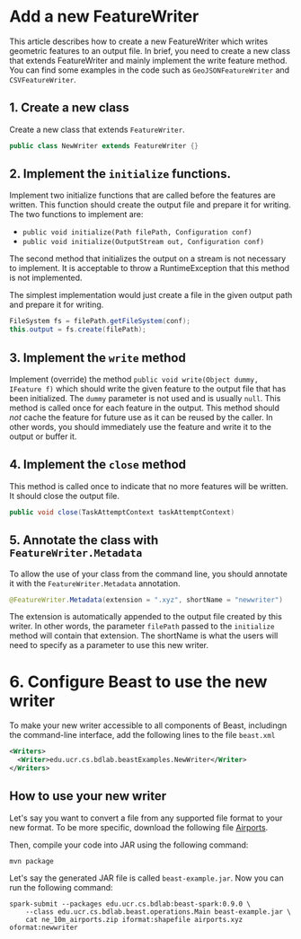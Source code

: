 # Add a new FeatureWriter

This article describes how to create a new FeatureWriter which writes geometric features to an output file.
In brief, you need to create a new class that extends FeatureWriter and mainly implement the write feature method.
You can find some examples in the code such as `GeoJSONFeatureWriter` and `CSVFeatureWriter`.

## 1. Create a new class


Create a new class that extends `FeatureWriter`.

```java
public class NewWriter extends FeatureWriter {}
```
## 2. Implement the `initialize` functions.

Implement two initialize functions that are called before the features are written.
This function should create the output file and prepare it for writing.
The two functions to implement are:

* `public void initialize(Path filePath, Configuration conf)`
* `public void initialize(OutputStream out, Configuration conf)`

The second method that initializes the output on a stream is not necessary to implement.
It is acceptable to throw a RuntimeException that this method is not implemented.

The simplest implementation would just create a file in the given output path and prepare it for writing.
```java
FileSystem fs = filePath.getFileSystem(conf);
this.output = fs.create(filePath);
```

## 3. Implement the `write` method

Implement (override) the method `public void write(Object dummy, IFeature f)` which should write the given feature to
the output file that has been initialized. The `dummy` parameter is not used and is usually `null`.
This method is called once for each feature in the output.
This method should *not* cache the feature for future use as it can be reused by the caller.
In other words, you should immediately use the feature and write it to the output or buffer it. 

## 4. Implement the `close` method

This method is called once to indicate that no more features will be written.
It should close the output file.
```java
public void close(TaskAttemptContext taskAttemptContext)
```

## 5. Annotate the class with `FeatureWriter.Metadata`

To allow the use of your class from the command line, you should annotate it with
the `FeatureWriter.Metadata` annotation.

```java
@FeatureWriter.Metadata(extension = ".xyz", shortName = "newwriter")
```
The extension is automatically appended to the output file created by this writer.
In other words, the parameter `filePath` passed to the `initialize` method will contain that extension.
The shortName is what the users will need to specify as a parameter to use this new writer.

# 6. Configure Beast to use the new writer

To make your new writer accessible to all components of Beast, includingn the command-line interface,
add the following lines to the file `beast.xml`
```xml
<Writers>
  <Writer>edu.ucr.cs.bdlab.beastExamples.NewWriter</Writer>
</Writers>
```
## How to use your new writer

Let's say you want to convert a file from any supported file format to your new format.
To be more specific, download the following file
[Airports](https://www.naturalearthdata.com/http//www.naturalearthdata.com/download/10m/cultural/ne_10m_airports.zip).

Then, compile your code into JAR using the following command:

```shell
mvn package
```

Let's say the generated JAR file is called `beast-example.jar`.
Now you can run the following command:
```shell
spark-submit --packages edu.ucr.cs.bdlab:beast-spark:0.9.0 \
    --class edu.ucr.cs.bdlab.beast.operations.Main beast-example.jar \
    cat ne_10m_airports.zip iformat:shapefile airports.xyz oformat:newwriter
```